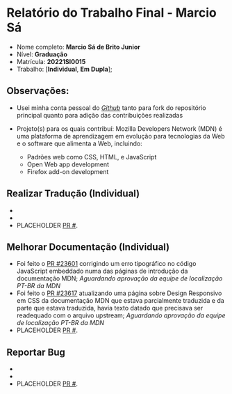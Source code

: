 # Relatório do Trabalho Final - Marcio Sá

* Nome completo: **Marcio Sá de Brito Junior**
* Nível: **Graduação**
* Matrícula: **20221SI0015**
* Trabalho: [**Individual**, **Em Dupla**];

## Observações:

*  Usei minha conta pessoal do _[Github](https://github.com/AlexandrinoMaranhao)_ tanto para fork do repositório principal quanto para adição das contribuições realizadas
*  Projeto(s) para os quais contribuí: Mozilla Developers Network (MDN) é uma plataforma de aprendizagem em evolução para tecnologias da Web e o software que alimenta a Web, incluindo:

   * Padrões web como CSS, HTML, e JavaScript
   * Open Web app development
   * Firefox add-on development


## Realizar Tradução (Individual)

* <!-- Foi feito o [pull request](https://github.com/okkur/syna/pull/573) para a tradução PT-BR do tema Syna. -->
* <!-- Foi feito o [pull request](https://github.com/budparr/gohugo-theme-ananke/pull/179) para a tradução PT-BR do tema Ananke.-->
* PLACEHOLDER [PR #]().

## Melhorar Documentação (Individual)

* Foi feito o [PR #23601](https://github.com/mdn/translated-content/pull/23601) corrigindo um erro tipográfico no código JavaScript embeddado numa das páginas de introdução da documentação MDN; *Aguardando aprovação da equipe de localização PT-BR da MDN*
* Foi feito o [PR #23617](https://github.com/mdn/translated-content/pull/23617) atualizando uma página sobre Design Responsivo em CSS da documentação MDN que estava parcialmente traduzida e da parte que estava traduzida, havia texto datado que precisava ser readequado com o arquivo upstream; *Aguardando aprovação da equipe de localização PT-BR da MDN*
* PLACEHOLDER [PR #]().

## Reportar Bug 

* <!-- Foi aberta uma [issue](https://github.com/mauricioaniche/ck/issues/19) para reportar um bug no ao executar a ferramenta CK.-->
* <!-- Foi aberta uma [issue](https://github.com/JabRef/jabref/issues/5100) para reportar um bug na ferramenta JabRef ao editar uma referência. -->
* PLACEHOLDER [PR #]().
